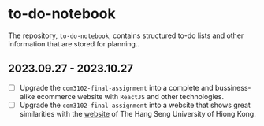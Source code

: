 # to-do-notebook

The repository, `to-do-notebook`, contains structured to-do lists and other information that are stored for planning..

## 2023.09.27 - 2023.10.27

- [ ] Upgrade the `com3102-final-assignment` into a complete and bussiness-alike ecommerce website with `ReactJS` and other technologies.
- [ ] Upgrade the `com3102-final-assignment` into a website that shows great similarities with the [website](https://www.hsu.edu.hk/en/) of The Hang Seng University of Hiong Kong.